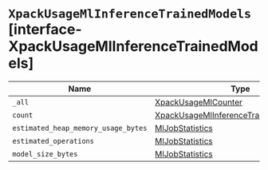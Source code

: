 # `XpackUsageMlInferenceTrainedModels` [interface-XpackUsageMlInferenceTrainedModels]

| Name | Type | Description |
| - | - | - |
| `_all` | [XpackUsageMlCounter](./XpackUsageMlCounter.md) | &nbsp; |
| `count` | [XpackUsageMlInferenceTrainedModelsCount](./XpackUsageMlInferenceTrainedModelsCount.md) | &nbsp; |
| `estimated_heap_memory_usage_bytes` | [MlJobStatistics](./MlJobStatistics.md) | &nbsp; |
| `estimated_operations` | [MlJobStatistics](./MlJobStatistics.md) | &nbsp; |
| `model_size_bytes` | [MlJobStatistics](./MlJobStatistics.md) | &nbsp; |
